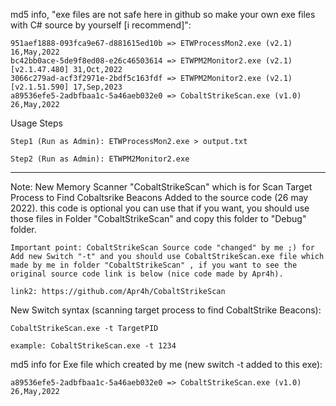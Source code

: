 md5 info, "exe files are not safe here in github so make your own exe files with C# source by yourself [i recommend]":
     
    951aef1888-093fca9e67-d881615ed10b => ETWProcessMon2.exe (v2.1) 16,May,2022        
    bc42bb0ace-5de9f8ed08-e26c46503614 => ETWPM2Monitor2.exe (v2.1) [v2.1.47.480] 31,Oct,2022 
    3066c279ad-acf3f2971e-2bdf5c163fdf => ETWPM2Monitor2.exe (v2.1) [v2.1.51.590] 17,Sep,2023
    a89536efe5-2adbfbaa1c-5a46aeb032e0 => CobaltStrikeScan.exe (v1.0) 26,May,2022   

Usage Steps

    Step1 (Run as Admin): ETWProcessMon2.exe > output.txt

    Step2 (Run as Admin): ETWPM2Monitor2.exe

----------------------------------

Note: New Memory Scanner "CobaltStrikeScan" which is for Scan Target Process to Find Cobaltsrike Beacons Added to the source code (26 may 2022). this code is optional you can use that if you want, you should use those files in Folder "CobaltStrikeScan" and copy this folder to "Debug" folder.

`Important point: CobaltStrikeScan Source code "changed" by me ;) for Add new Switch "-t" and you should use CobaltStrikeScan.exe file which made by me in folder "CobaltStrikeScan" , if you want to see the original source code link is below (nice code made by Apr4h).`

    link2: https://github.com/Apr4h/CobaltStrikeScan
 
New Switch syntax (scanning target process to find CobaltStrike Beacons): 
                
    CobaltStrikeScan.exe -t TargetPID 
                    
    example: CobaltStrikeScan.exe -t 1234            
   
 md5 info for Exe file which created by me (new switch -t added to this exe):
            
    a89536efe5-2adbfbaa1c-5a46aeb032e0 => CobaltStrikeScan.exe (v1.0) 26,May,2022   
